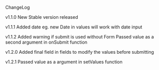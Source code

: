 ChangeLog

v1.1.0
New Stable version released

v1.1.1
Added date eg. new Date in values will work with date input

v1.1.2
Added warning if submit is used without Form
Passed value as a second argument in onSubmit function

v1.2.0
Added final field in fields to modify the values before submitting

v1.2.1
Passed value as a argument in setValues function
